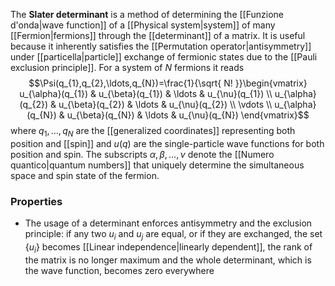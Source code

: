 The **Slater determinant** is a method of determining the [[Funzione d'onda|wave function]] of a [[Physical system|system]] of many [[Fermion|fermions]] through the [[determinant]] of a matrix. It is useful because it inherently satisfies the [[Permutation operator|antisymmetry]] under [[particella|particle]] exchange of fermionic states due to the [[Pauli exclusion principle]]. For a system of $N$ fermions it reads
$$\Psi(q_{1},q_{2},\ldots,q_{N})=\frac{1}{\sqrt{ N! }}\begin{vmatrix}
u_{\alpha}(q_{1}) & u_{\beta}(q_{1}) & \ldots & u_{\nu}(q_{1}) \\
u_{\alpha}(q_{2}) & u_{\beta}(q_{2}) & \ldots & u_{\nu}(q_{2}) \\
\vdots \\
u_{\alpha}(q_{N}) & u_{\beta}(q_{N}) & \ldots & u_{\nu}(q_{N})
\end{vmatrix}$$
where $q_{1},\ldots,q_{N}$ are the [[generalized coordinates]] representing both position and [[spin]] and $u(q)$ are the single-particle wave functions for both position and spin. The subscripts $\alpha,\beta, \ldots,\nu$ denote the [[Numero quantico|quantum numbers]] that uniquely determine the simultaneous space and spin state of the fermion.
### Properties
- The usage of a determinant enforces antisymmetry and the exclusion principle: if any two $u_{i}$ and $u_{j}$ are equal, or if they are exchanged, the set $\{ u_{i} \}$ becomes [[Linear independence|linearly dependent]], the rank of the matrix is no longer maximum and the whole determinant, which is the wave function, becomes zero everywhere